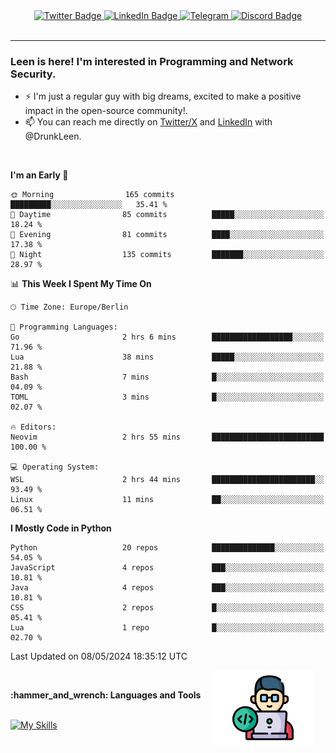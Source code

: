 <div id="badges" align="center">
  <a href="https://twitter.com/DrunkLeen">
    <img src="https://img.shields.io/badge/Twitter-blue?style=for-the-badge&logo=twitter&logoColor=white" alt="Twitter Badge"/>
  </a>
  <a href="https://www.instagram.com/reza.df.x">  
    <img src="https://img.shields.io/badge/LinkedIn-skyblue?style=for-the-badge&logo=LinkedIn&logoColor=black" alt="LinkedIn Badge"/>
  </a>
  <a href="http://telegram.me/rezadfx">
    <img src="https://img.shields.io/badge/Telegram-white?style=for-the-badge&logo=telegram&logoColor=blue" alt=Telegram Badge"/>
  </a>
  <a href="https://twitter.com/DrunkLeen">
    <img src="https://img.shields.io/badge/Discord-gray?style=for-the-badge&logo=discord&logoColor=white" alt="Discord Badge"/>
  </a>
  <br>
  <img src="https://komarev.com/ghpvc/?username=drunkleen&style=flat-square&color=red" alt=""/>
</div>


---


### <summary><b> Leen is here! I'm interested in Programming and Network Security.</b></summary>

- :zap: I'm just a regular guy with big dreams, excited to make a positive impact in the open-source community!.
- :mailbox: You can reach me directly on [Twitter/X](https://twitter.com/DrunkLeen) and [LinkedIn](https://www.linkedin.com/in/drunkleen/) with @DrunkLeen.

<br>

<!-- <details>
<summary><b>:gear: &nbsp;Git statistics</b></summary>
<br>

[![Top Langs](https://github-readme-stats.vercel.app/api/top-langs/?username=drunkleen&layout=compact&theme=github_dark#gh-dark-mode-only)](https://github.com/drunkleen/github-readme-stats)
[![Top Langs](https://github-readme-stats.vercel.app/api/top-langs/?username=drunkleen&layout=compact&theme=vue#gh-light-mode-only)](https://github.com/drunkleen/github-readme-stats)
[![DrunkLeen's GitHub stats-Dark](https://github-readme-stats.vercel.app/api?username=drunkleen&show_icons=true&theme=github_dark#gh-dark-mode-only)](https://github.com/drunkleen/)
[![DrunkLeen's GitHub stats-Light](https://github-readme-stats.vercel.app/api?username=drunkleen&show_icons=true&theme=vue#gh-light-mode-only)](https://github.com/drunkleen/github-readme-stats)
[![willianrod's wakatime stats](https://github-readme-stats.vercel.app/api/wakatime?username=drunkleen&theme=github_dark#gh-dark-mode-only)](https://github.com/drunkleen/github-readme-stats)
[![willianrod's wakatime stats](https://github-readme-stats.vercel.app/api/wakatime?username=drunkleen&layout=compact&theme=vue#gh-light-mode-only)](https://github.com/drunkleen/github-readme-stats)

</details> -->


<!--START_SECTION:waka-->
**I'm an Early 🐤** 

```text
🌞 Morning                165 commits         █████████░░░░░░░░░░░░░░░░   35.41 % 
🌆 Daytime                85 commits          █████░░░░░░░░░░░░░░░░░░░░   18.24 % 
🌃 Evening                81 commits          ████░░░░░░░░░░░░░░░░░░░░░   17.38 % 
🌙 Night                  135 commits         ███████░░░░░░░░░░░░░░░░░░   28.97 % 
```


📊 **This Week I Spent My Time On** 

```text
🕑︎ Time Zone: Europe/Berlin

💬 Programming Languages: 
Go                       2 hrs 6 mins        ██████████████████░░░░░░░   71.96 % 
Lua                      38 mins             █████░░░░░░░░░░░░░░░░░░░░   21.88 % 
Bash                     7 mins              █░░░░░░░░░░░░░░░░░░░░░░░░   04.09 % 
TOML                     3 mins              █░░░░░░░░░░░░░░░░░░░░░░░░   02.07 % 

🔥 Editors: 
Neovim                   2 hrs 55 mins       █████████████████████████   100.00 % 

💻 Operating System: 
WSL                      2 hrs 44 mins       ███████████████████████░░   93.49 % 
Linux                    11 mins             ██░░░░░░░░░░░░░░░░░░░░░░░   06.51 % 
```

**I Mostly Code in Python** 

```text
Python                   20 repos            ██████████████░░░░░░░░░░░   54.05 % 
JavaScript               4 repos             ███░░░░░░░░░░░░░░░░░░░░░░   10.81 % 
Java                     4 repos             ███░░░░░░░░░░░░░░░░░░░░░░   10.81 % 
CSS                      2 repos             █░░░░░░░░░░░░░░░░░░░░░░░░   05.41 % 
Lua                      1 repo              █░░░░░░░░░░░░░░░░░░░░░░░░   02.70 % 
```




 Last Updated on 08/05/2024 18:35:12 UTC
<!--END_SECTION:waka-->

<img align='right' height='120' style="margin-right:20px" src='assets/img/programmer.png' alt='Programmer'>


<p align="center">
<br>



 <summary><b>:hammer_and_wrench: Languages and Tools</b></summary><br>
<p align="center">

[![My Skills](https://skillicons.dev/icons?i=git,python,rust,java,fastapi,django,flask,spring,linux,stackoverflow,vscode,idea,postgres,postman,ps,ae,pr,au&perline=9)](https://github.com/drunkleen/)

